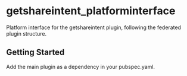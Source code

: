 # getshareintent_platforminterface

Platform interface for the getshareintent plugin, following the federated plugin structure.

## Getting Started

Add the main plugin as a dependency in your pubspec.yaml. 
